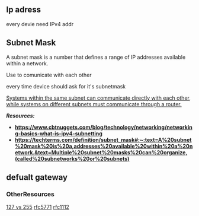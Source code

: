 ## Ip adress

every devie need IPv4 addr

## Subnet Mask

A subnet mask is a number that defines a range of IP addresses available within a network.

Use to comunicate with each other

every time device should ask for it's subnetmask

[Systems within the same subnet can communicate directly with each other, while systems on different subnets must communicate through a router.][1]

***Resources:***
*	**https://www.cbtnuggets.com/blog/technology/networking/networking-basics-what-is-ipv4-subnetting**
*	**https://techterms.com/definition/subnet_mask#:~:text=A%20subnet%20mask%20is%20a,addresses%20available%20within%20a%20network.&text=Multiple%20subnet%20masks%20can%20organize,(called%20subnetworks%20or%20subnets)**

## defualt gateway


### OtherResources
[127 vs 255](https://computer.howstuffworks.com/internet/basics/what-is-an-ip-address1.htm)
[rfc5771](https://tools.ietf.org/html/rfc5771)
[rfc1112](https://tools.ietf.org/html/rfc1112)


[1]: https://techterms.com/definition/subnet_mask#:~:text=A%20subnet%20mask%20is%20a,addresses%20available%20within%20a%20network.&text=Multiple%20subnet%20masks%20can%20organize,(called%20subnetworks%20or%20subnets).
